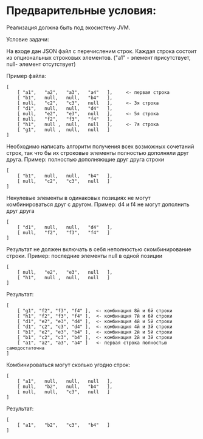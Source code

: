 # Предварительные условия:
Реализация должна быть под экосистему JVM.

Условие задачи:

На входе дан JSON файл с перечисленим строк. Каждая строка состоит из опциональных строковых элементов. ("a1" - элемент присутствует, null- элемент отсутствует)

Пример файла:
```
[
 	[ "a1",   "a2",   "a3",   "a4"   ],     <- первая строка
 	[ "b1",   null,   null,   "b4"   ],     
 	[ null,   "c2",   "c3",   null   ],     <- 3я строка
 	[ "d1",   null,   null,   "d4"   ],
 	[ null,   "e2",   "e3",   null   ],     <- 5я строка
 	[ null,   "f2",   "f3",   "f4"   ],
 	[ "h1",   null ,  null,   null   ],     <- 7я строка
 	[ "g1",   null ,  null,   null   ]
]
```
Необходимо написать алгоритм получения всех возможных сочетаний строк, так что бы их строковые элементы полностью дополняли друг друга.
Пример: полностью дополняющие друг друга строки
```
[
 	[ "b1",   null,   null,   "b4"   ],     
 	[ null,   "c2",   "c3",   null   ]
]
```
Ненулевые элементы в одинаковых позициях не могут комбинироваться друг с другом.
Пример: d4 и f4 не могут дополнить друг друга
```
[
 	[ "d1",   null,   null,   "d4"   ],
 	[ null,   "f2",   "f3",   "f4"   ]
]
```
Результат не должен включать в себя неполностью скомбинирование строки.
Пример: последние элементы null в одной позиции
```
[
 	[ null,   "e2",   "e3",   null   ],
 	[ "h1",   null ,  null,   null   ]
]
```
Результат:
```
[
    [ "g1", "f2", "f3", "f4" ],  <- комбинация 8й и 6й строки
    [ "h1", "f2", "f3", "f4" ],  <- комбинация 7й и 6й строки
    [ "d1", "e2", "e3", "d4" ],  <- комбинация 4й и 5й строки
    [ "d1", "c2", "c3", "d4" ],  <- комбинация 4й и 3й строки
    [ "b1", "e2", "e3", "b4" ],  <- комбинация 2й и 5й строки
    [ "b1", "c2", "c3", "b4" ],  <- комбинация 2й и 3й строки
    [ "a1", "a2", "a3", "a4" ]   <- первая строка полностью самодостаточна
]
```
Комбинироваться могут сколько угодно строк:
```
[
 	[ "a1",   null,   null,   null   ],
 	[ null,   "b2",   null,   "b4"   ],     
 	[ null,   null,   "c3",   null   ]
]
```
Результат:
```
[
   	[ "a1",   "b2",   "c3",   "b4"   ]	
]
```
